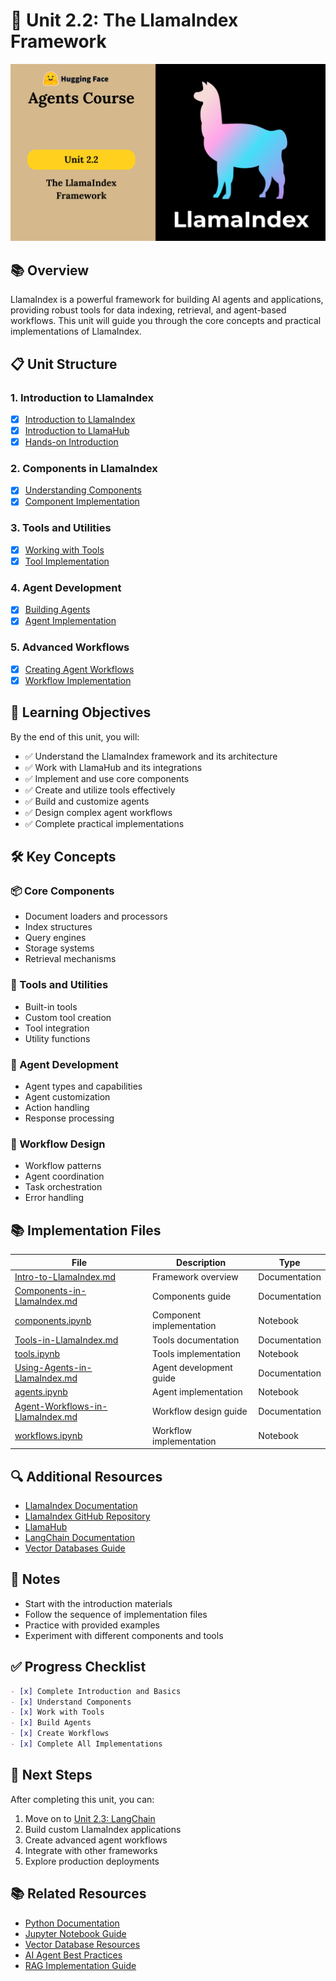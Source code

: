 # 🦙 Unit 2.2: The LlamaIndex Framework

![LlamaIndex Framework](../../assets/thumbnail2.2.png)

## 📚 Overview

LlamaIndex is a powerful framework for building AI agents and applications, providing robust tools for data indexing, retrieval, and agent-based workflows. This unit will guide you through the core concepts and practical implementations of LlamaIndex.

## 📋 Unit Structure

### 1. Introduction to LlamaIndex
- [x] [Introduction to LlamaIndex](./Intro-to-LlamaIndex.md)
- [x] [Introduction to LlamaHub](./Intro-to-LlamaIndex.md#llamahub)
- [x] [Hands-on Introduction](./components.ipynb)

### 2. Components in LlamaIndex
- [x] [Understanding Components](./Components-in-LlamaIndex.md)
- [x] [Component Implementation](./components.ipynb)

### 3. Tools and Utilities
- [x] [Working with Tools](./Tools-in-LlamaIndex.md)
- [x] [Tool Implementation](./tools.ipynb)

### 4. Agent Development
- [x] [Building Agents](./Using-Agents-in-LlamaIndex.md)
- [x] [Agent Implementation](./agents.ipynb)

### 5. Advanced Workflows
- [x] [Creating Agent Workflows](./Agent-Workflows-in-LlamaIndex.md)
- [x] [Workflow Implementation](./workflows.ipynb)

## 🎯 Learning Objectives

By the end of this unit, you will:

- ✅ Understand the LlamaIndex framework and its architecture
- ✅ Work with LlamaHub and its integrations
- ✅ Implement and use core components
- ✅ Create and utilize tools effectively
- ✅ Build and customize agents
- ✅ Design complex agent workflows
- ✅ Complete practical implementations

## 🛠️ Key Concepts

### 📦 Core Components
- Document loaders and processors
- Index structures
- Query engines
- Storage systems
- Retrieval mechanisms

### 🔧 Tools and Utilities
- Built-in tools
- Custom tool creation
- Tool integration
- Utility functions

### 🤖 Agent Development
- Agent types and capabilities
- Agent customization
- Action handling
- Response processing

### 🔄 Workflow Design
- Workflow patterns
- Agent coordination
- Task orchestration
- Error handling

## 📚 Implementation Files

| File | Description | Type |
|------|-------------|------|
| [Intro-to-LlamaIndex.md](./Intro-to-LlamaIndex.md) | Framework overview | Documentation |
| [Components-in-LlamaIndex.md](./Components-in-LlamaIndex.md) | Components guide | Documentation |
| [components.ipynb](./components.ipynb) | Component implementation | Notebook |
| [Tools-in-LlamaIndex.md](./Tools-in-LlamaIndex.md) | Tools documentation | Documentation |
| [tools.ipynb](./tools.ipynb) | Tools implementation | Notebook |
| [Using-Agents-in-LlamaIndex.md](./Using-Agents-in-LlamaIndex.md) | Agent development guide | Documentation |
| [agents.ipynb](./agents.ipynb) | Agent implementation | Notebook |
| [Agent-Workflows-in-LlamaIndex.md](./Agent-Workflows-in-LlamaIndex.md) | Workflow design guide | Documentation |
| [workflows.ipynb](./workflows.ipynb) | Workflow implementation | Notebook |

## 🔍 Additional Resources

- [LlamaIndex Documentation](https://docs.llamaindex.ai/)
- [LlamaIndex GitHub Repository](https://github.com/run-llama/llama_index)
- [LlamaHub](https://llamahub.ai/)
- [LangChain Documentation](https://python.langchain.com/docs/get_started/introduction)
- [Vector Databases Guide](https://docs.llamaindex.ai/en/stable/examples/vector_stores/vector_stores.html)

## 📝 Notes

- Start with the introduction materials
- Follow the sequence of implementation files
- Practice with provided examples
- Experiment with different components and tools

## ✅ Progress Checklist

```markdown
- [x] Complete Introduction and Basics
- [x] Understand Components
- [x] Work with Tools
- [x] Build Agents
- [x] Create Workflows
- [x] Complete All Implementations
```

## 🚀 Next Steps

After completing this unit, you can:
1. Move on to [Unit 2.3: LangChain](../Unit-2.3-LangChain/README.md)
2. Build custom LlamaIndex applications
3. Create advanced agent workflows
4. Integrate with other frameworks
5. Explore production deployments

## 📚 Related Resources

- [Python Documentation](https://docs.python.org/3/)
- [Jupyter Notebook Guide](https://jupyter.org/documentation)
- [Vector Database Resources](https://docs.llamaindex.ai/en/stable/examples/vector_stores/vector_stores.html)
- [AI Agent Best Practices](https://docs.llamaindex.ai/en/stable/examples/agent/agent.html)
- [RAG Implementation Guide](https://docs.llamaindex.ai/en/stable/examples/retrieval/retrieval.html)
